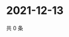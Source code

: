# 2021-12-13

共 0 条

<!-- BEGIN WEIBO -->
<!-- 最后更新时间 Mon Dec 13 2021 11:15:28 GMT+0800 (China Standard Time) -->

<!-- END WEIBO -->
